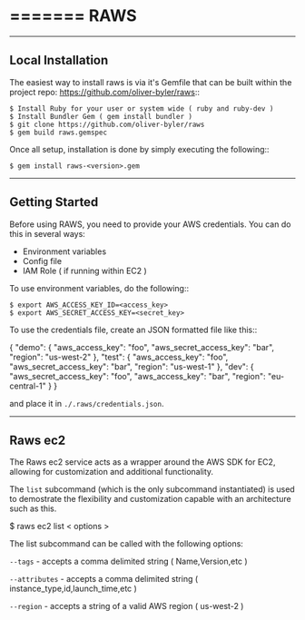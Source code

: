 =======
RAWS
=======

------------
Local Installation
------------

The easiest way to install raws is via it's Gemfile that can be built within the project repo: https://github.com/oliver-byler/raws::

    $ Install Ruby for your user or system wide ( ruby and ruby-dev )
    $ Install Bundler Gem ( gem install bundler )
    $ git clone https://github.com/oliver-byler/raws
    $ gem build raws.gemspec

Once all setup, installation is done by simply executing the following::

    $ gem install raws-<version>.gem

---------------
Getting Started
---------------

Before using RAWS, you need to provide your AWS credentials.  You can do this in several ways:

* Environment variables
* Config file
* IAM Role ( if running within EC2 )

To use environment variables, do the following::

    $ export AWS_ACCESS_KEY_ID=<access_key>
    $ export AWS_SECRET_ACCESS_KEY=<secret_key>

To use the credentials file, create an JSON formatted file like this::

{
      "demo": {
              "aws_access_key": "foo",
              "aws_secret_access_key": "bar",
              "region": "us-west-2"
      },
      "test": {
              "aws_access_key": "foo",
              "aws_secret_access_key": "bar",
              "region": "us-west-1"
      },
      "dev": {
              "aws_secret_access_key": "foo",
              "aws_access_key": "bar",
              "region": "eu-central-1"
      }
}


and place it in `./.raws/credentials.json`.

----------------------------
Raws ec2
----------------------------

The Raws ec2 service acts as a wrapper around the AWS SDK for EC2, allowing for customization and additional functionality.

The `list` subcommand (which is the only subcommand instantiated) is used to demostrate the flexibility and customization capable with an architecture such as this.

   $ raws ec2 list < options >

The list subcommand can be called with the following options:

`--tags` - accepts a comma delimited string ( Name,Version,etc )

`--attributes` - accepts a comma delimited string ( instance_type,id,launch_time,etc )

`--region` - accepts a string of a valid AWS region ( us-west-2 )

